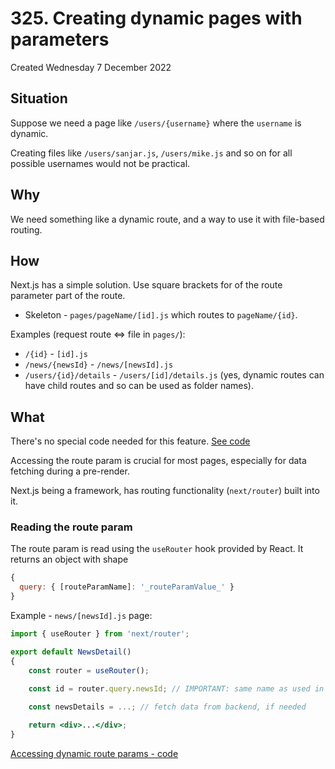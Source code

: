 # 325. Creating dynamic pages with parameters
Created Wednesday 7 December 2022

## Situation
Suppose we need a page like `/users/{username}` where the `username` is dynamic.

Creating files like `/users/sanjar.js`, `/users/mike.js` and so on for all possible usernames would not be practical.


## Why
We need something like a dynamic route, and a way to use it with file-based routing.


## How
Next.js has a simple solution. Use square brackets for of the route parameter part of the route.
- Skeleton - `pages/pageName/[id].js` which routes to `pageName/{id}`.

Examples (request route <=> file in `pages/`):
- `/{id}` - `[id].js`
- `/news/{newsId}` - `/news/[newsId].js`
- `/users/{id}/details` - `/users/[id]/details.js` (yes, dynamic routes can have child routes and so can be used as folder names).


## What
There's no special code needed for this feature. [See code](https://github.com/exemplar-codes/nextjs-first-tutorial/commit/4b41e163dbf3291e809eb2fe8b2a0fd396969723)

Accessing the route param is crucial for most pages, especially for data fetching during a pre-render.

Next.js being a framework, has routing functionality (`next/router`) built into it.

### Reading the route param
The route param is read using the `useRouter` hook provided by React. It returns an object with shape 
```js
{ 
  query: { [routeParamName]: '_routeParamValue_' }
}
```

Example - `news/[newsId].js` page:
```jsx
import { useRouter } from 'next/router';

export default NewsDetail()
{
	const router = useRouter();
	
	const id = router.query.newsId; // IMPORTANT: same name as used in file name

	const newsDetails = ...; // fetch data from backend, if needed

	return <div>...</div>;
}
```

[Accessing dynamic route params - code](https://github.com/exemplar-codes/nextjs-first-tutorial/commit/5d9ec2136c1676d927f4f0b5f07b73b5227af514)